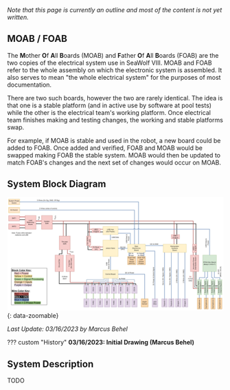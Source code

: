 
*Note that this page is currently an outline and most of the content is not yet written.*

## MOAB / FOAB

The **M**other **O**f **A**ll **B**oards (MOAB) and **F**ather **O**f **A**ll **B**oards (FOAB) are the two copies of the electrical system use in SeaWolf VIII. MOAB and FOAB refer to the whole assembly on which the electronic system is assembled. It also serves to mean "the whole electrical system" for the purposes of most documentation.

There are two such boards, however the two are rarely identical. The idea is that one is a stable platform (and in active use by software at pool tests) while the other is the electrical team's working platform. Once electrical team finishes making and testing changes, the working and stable platforms swap.

For example, if MOAB is stable and used in the robot, a new board could be added to FOAB. Once added and verified, FOAB and MOAB would be swapped making FOAB the stable system. MOAB would then be updated to match FOAB's changes and the next set of changes would occur on MOAB.

## System Block Diagram

![](../img/moab_diagram.jpg){: data-zoomable}

*Last Update: 03/16/2023 by Marcus Behel*

??? custom "History"
    **03/16/2023: Initial Drawing (Marcus Behel)**


## System Description

TODO
